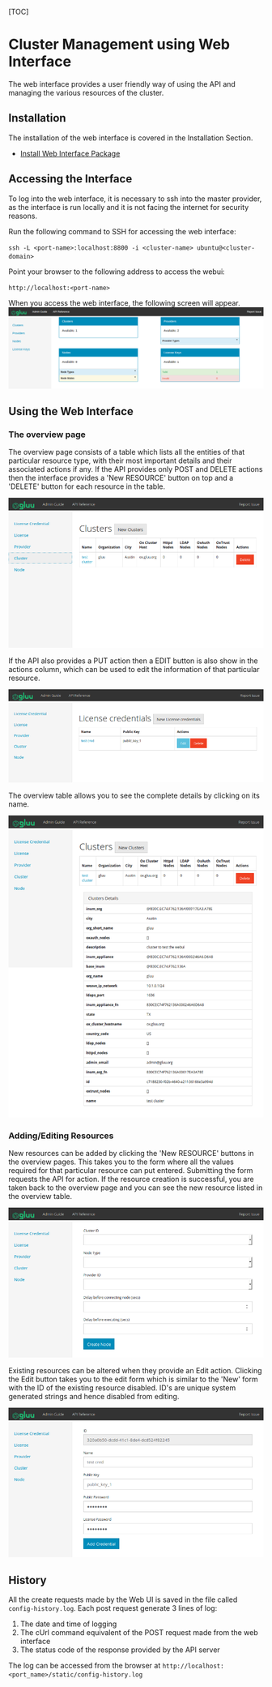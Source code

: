 [TOC]
# Cluster Management using Web Interface

The web interface provides a user friendly way of using the API and managing the various resources of the cluster.

## Installation
The installation of the web interface is covered in the Installation Section.

* [Install Web Interface Package](../installation/#gluu-cluster-web-interface-package)

## Accessing the Interface
To log into the web interface, it is necessary to ssh into the master provider, as the interface is run locally and it is not facing the internet for security reasons.

Run the following command to SSH for accessing the web interface:

`ssh -L <port-name>:localhost:8800 -i <cluster-name> ubuntu@<cluster-domain>`

Point your browser to the following address to access the webui:

`http://localhost:<port-name>`

When you access the web interface, the following screen will appear.
![overview](../../img/webui_overview.png)

## Using the Web Interface
### The overview page

The overview page consists of a table which lists all the entities of that particular resource type, with their most important details and their associated actions if any. If the API provides only POST and DELETE actions then the interface provides a 'New RESOURCE' button on top and a 'DELETE' button for each resource in the table.


![Overview with only Delete](../../img/webui_overview1.png)

If the API also provides a PUT action then a EDIT button is also show in the actions column, which can be used to edit the information of that particular resource.

![Overview with Edit and Delete](../../img/webui_overview2.png)

The overview table allows you to see the complete details by clicking on its name.

![Detail view](../../img/webui_cluster_details.png)

### Adding/Editing Resources

New resources can be added by clicking the 'New RESOURCE' buttons in the overview pages. This takes you to the form where all the values required for that particular resource can put entered. Submitting the form requests the API for action. If the resource creation is successful, you are taken back to the overview page and you can see the new resource listed in the overview table.

![New Resource form](../../img/webui_new_form.png)

Existing resources can be altered when they provide an Edit action. Clicking the Edit button takes you to the edit form which is similar to the 'New' form with the ID of the existing resource disabled. ID's are unique system generated strings and hence disabled from editing.

![Edit form](../../img/webui_edit_form.png)

## History

All the create requests made by the Web UI is saved in the file called  `config-history.log`. Each post request generate 3 lines of log:
1. The date and time of logging
2. The cUrl command equivalent of the POST request made from the web interface
3. The status code of the response provided by the API server

The log can be accessed from the browser at `http://localhost:<port_name>/static/config-history.log`
